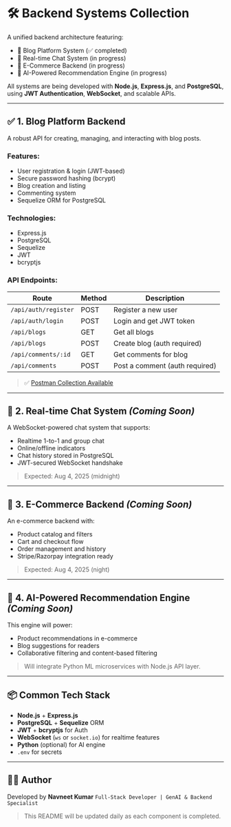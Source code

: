 # 🛠️ Backend Systems Collection

A unified backend architecture featuring:

* 📝 Blog Platform System (✅ completed)
* 💬 Real-time Chat System (in progress)
* 🛒 E-Commerce Backend (in progress)
* 🧠 AI-Powered Recommendation Engine (in progress)

All systems are being developed with **Node.js**, **Express.js**, and **PostgreSQL**, using **JWT Authentication**, **WebSocket**, and scalable APIs.

---

## ✅ 1. Blog Platform Backend

A robust API for creating, managing, and interacting with blog posts.

### Features:

* User registration & login (JWT-based)
* Secure password hashing (bcrypt)
* Blog creation and listing
* Commenting system
* Sequelize ORM for PostgreSQL

### Technologies:

* Express.js
* PostgreSQL
* Sequelize
* JWT
* bcryptjs

### API Endpoints:

| Route                | Method | Description                    |
| -------------------- | ------ | ------------------------------ |
| `/api/auth/register` | POST   | Register a new user            |
| `/api/auth/login`    | POST   | Login and get JWT token        |
| `/api/blogs`         | GET    | Get all blogs                  |
| `/api/blogs`         | POST   | Create blog (auth required)    |
| `/api/comments/:id`  | GET    | Get comments for blog          |
| `/api/comments`      | POST   | Post a comment (auth required) |

> ✅ [Postman Collection Available](./blog_platform_postman_collection.json)

---

## 🔄 2. Real-time Chat System *(Coming Soon)*

A WebSocket-powered chat system that supports:

* Realtime 1-to-1 and group chat
* Online/offline indicators
* Chat history stored in PostgreSQL
* JWT-secured WebSocket handshake

> Expected: Aug 4, 2025 (midnight)

---

## 🛒 3. E-Commerce Backend *(Coming Soon)*

An e-commerce backend with:

* Product catalog and filters
* Cart and checkout flow
* Order management and history
* Stripe/Razorpay integration ready

> Expected: Aug 4, 2025 (night)

---

## 🤖 4. AI-Powered Recommendation Engine *(Coming Soon)*

This engine will power:

* Product recommendations in e-commerce
* Blog suggestions for readers
* Collaborative filtering and content-based filtering

> Will integrate Python ML microservices with Node.js API layer.

---

## 📦 Common Tech Stack

* **Node.js** + **Express.js**
* **PostgreSQL** + **Sequelize** ORM
* **JWT** + **bcryptjs** for Auth
* **WebSocket** (`ws` or `socket.io`) for realtime features
* **Python** (optional) for AI engine
* `.env` for secrets

---

## 🧑‍💻 Author

Developed by **Navneet Kumar**
`Full-Stack Developer | GenAI & Backend Specialist`

> This README will be updated daily as each component is completed.
